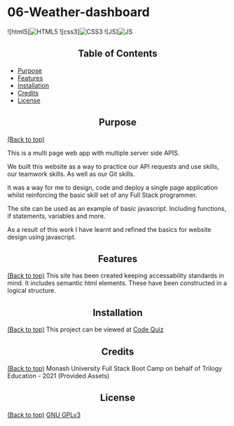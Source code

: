 # 06-Weather-dashboard

![html5]<img alt="HTML5" src="https://img.shields.io/badge/html5-%23E34F26.svg?style=for-the-badge&logo=html5&logoColor=white"/>
![css3]<img alt="CSS3" src="https://img.shields.io/badge/css3-%231572B6.svg?style=for-the-badge&logo=css3&logoColor=white"/>
![JS]<img alt="JS" src="https://img.shields.io/badge/JavaScript-F7DF1E?style=for-the-badge&logo=javascript&logoColor=black"/>

<h2 style="text-align:center" id="table-of-content"> Table of Contents </h2>

- [Purpose](#Purpose)
- [Features](#Features)
- [Installation](#Installation)
- [Credits](#Credits)
- [License](#License)


## <h2 style="text-align:center" id="purpose">Purpose</h2>
[(Back to top)](#table-of-content)

This is a multi page web app with multiple server side APIS.

We built this website as a way to practice our API requests and use skills, our teamwork skills. As well as our Git skills.

It was a way for me to design, code and deploy a single page application whilst reinforcing the basic skill set of any Full Stack programmer.

The site can be used as an example of basic javascript. Including functions, if statements, variables and more. 

As a result of this work I have learnt and refined the basics for website design using javascript.

## <h2 style="text-align:center" id="features">Features</h2>
[(Back to top)](#table-of-content)
This site has been created keeping accessability standards in mind.
It includes semantic html elements. These have been constructed in a logical structure. 



## <h2 style="text-align:center" id="installation">Installation</h2> 
[(Back to top)](#table-of-content)
This project can be viewed at [Code Quiz]()


## <h2 style="text-align:center" id="credits"> Credits</h2>
[(Back to top)](#table-of-content)
Monash University Full Stack Boot Camp on behalf of Trilogy Education - 2021 (Provided Assets)

## <h2 style="text-align:center">License</h2>
[(Back to top)](#table-of-content)
[GNU GPLv3](https://choosealicense.com/licenses/gpl-3.0/)
